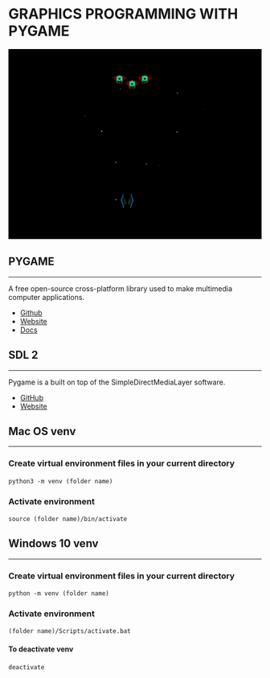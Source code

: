 # GRAPHICS PROGRAMMING WITH PYGAME

![](/data/demo.gif)

## PYGAME
---
A free open-source cross-platform library used to make multimedia computer applications.
* [Github](https://github.com/pygame/pygame)
* [Website](https://www.pygame.org/wiki/about)
* [Docs](https://www.pygame.org/docs/)

## SDL 2
---
Pygame is a built on top of the SimpleDirectMediaLayer software.
* [GitHub](https://github.com/libsdl-org/SDL)
* [Website](https://www.libsdl.org/)

## Mac OS venv
___

### Create virtual environment files in your current directory

```
python3 -m venv (folder name)
```

### Activate environment

```
source (folder name)/bin/activate
```

## Windows 10 venv
___

### Create virtual environment files in your current directory

```
python -m venv (folder name)
```

### Activate environment

```
(folder name)/Scripts/activate.bat
```

#### To deactivate venv

```
deactivate
```